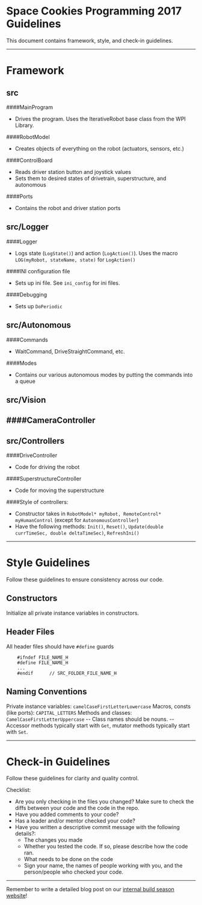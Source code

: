 Space Cookies Programming 2017 Guidelines
=======

This document contains framework, style, and check-in guidelines.

------------------------------------------------------------
Framework <a name="framework"></a>
=======
src
--------
####MainProgram
- Drives the program. Uses the IterativeRobot base class from the WPI Library.

####RobotModel
- Creates objects of everything on the robot (actuators, sensors, etc.)

####ControlBoard
- Reads driver station button and joystick values
- Sets them to desired states of drivetrain, superstructure, and autonomous

####Ports
- Contains the robot and driver station ports

src/Logger
--------
####Logger
- Logs state (`LogState()`) and action (`LogAction()`). Uses the macro `LOG(myRobot, stateName, state)` for `LogAction()`
	
####INI configuration file
- Sets up ini file. See `ini_config` for ini files.

####Debugging
- Sets up `DoPeriodic`

src/Autonomous
--------
####Commands
- WaitCommand, DriveStraightCommand, etc.
	
####Modes
- Contains our various autonomous modes by putting the commands into a queue

src/Vision
--------
####CameraController
- 

src/Controllers
--------
####DriveController
- Code for driving the robot

####SuperstructureController
- Code for moving the superstructure

####Style of controllers:
- Constructor takes in `RobotModel* myRobot, RemoteControl* myHumanControl` (except for `AutonomousController`)
- Have the following methods: `Init()`, `Reset()`, `Update(double currTimeSec, double deltaTimeSec)`, `RefreshIni()`

------------------------------------------------------------
Style Guidelines <a name="style"></a>
=======
Follow these guidelines to ensure consistency across our code.

Constructors
--------
Initialize all private instance variables in constructors.

Header Files
--------
All header files should have `#define` guards
````
	#ifndef FILE_NAME_H
	#define FILE_NAME_H
	...
	#endif		// SRC_FOLDER_FILE_NAME_H
````

Naming Conventions
--------
Private instance variables: `camelCaseFirstLetterLowercase`
Macros, consts (like ports): `CAPITAL_LETTERS`
Methods and classes: `CamelCaseFirstLetterUppercase`
-- Class names should be nouns. 
-- Accessor methods typically start with `Get`, mutator methods typically start with `Set`.

------------------------------------------------------------
Check-in Guidelines <a name="check-in"></a>
=======
Follow these guidelines for clarity and quality control.

Checklist:
- Are you only checking in the files you changed? Make sure to check the diffs between your code and the code in the repo.
- Have you added comments to your code?
- Has a leader and/or mentor checked your code?
- Have you written a descriptive commit message with the following details?:
	- The changes you made
	- Whether you tested the code. If so, please describe how the code ran.
	- What needs to be done on the code
	- Sign your name, the names of people working with you, and the person/people who checked your code.

------------------------------------------------------------

Remember to write a detailed blog post on our [internal build season website](https://sites.google.com/site/scbuildseason2017/programming)!
